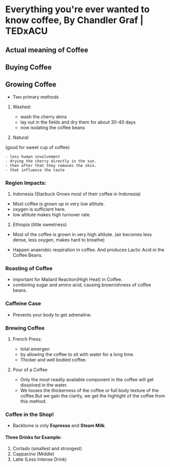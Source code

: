 # Everything you're ever wanted to know coffee, By Chandler Graf | TEDxACU

## Actual meaning of Coffee

## Buying Coffee

## Growing Coffee

- Two primary methods

1. Washed:

    - wash the cherry skins
    - lay out in the fields and dry them for about 30-40 days
    - now isolating the coffee beans

2. Natural:

(good for sweet cup of coffee)

    - less human involvement
    - drying the cherry directly in the sun.
    - then after that they removes the skin.
    - that influence the taste

### Region Impacts:

1. Indonesia (Starbuck Grows most of their coffee in Indonesia)
- Most coffee is grown up in very low altitute.
- oxygen is sufficient here.
- low altitute makes high turnover rate.

2. Ethiopia
(little sweetness)
- Most of the coffee is grown in very high altitute.
(air becomes less dense, less oxygen, makes hard to breathe)

- Happen anaerobic respiration in coffee. And produces Lactic Acid in the Coffee Beans.

### Roasting of Coffee

- important for Mailard Reaction(High Heat) in Coffee.
- combining sugar and amino acid, causing brownishness of coffee beans.

### Caffeine Case

- Prevents your body to get adrenaline.

### Brewing Coffee

1. French Press:
    - total emergen
    - by allowing the coffee to sit with water for a long time.
    - Thicker and well bodied coffee.

2. Pour of a Coffee
    - Only the most readily available component in the coffee will get dissolved in the water.
    - We looses the thickerness of the coffee or full body texture of the coffee.But we gain the clarity, we get the highlight of the coffee from this method.

### Coffee in the Shop!

- Backbone is only **Espresso** and **Steam Milk**.

#### Three Drinks for Example:

1. Cortado (smallest and strongest)
2. Cappacino (Middle)
3. Latte (Less Intense Drink)
